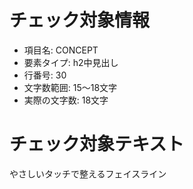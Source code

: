 # チェック対象情報

- 項目名: CONCEPT
- 要素タイプ: h2中見出し
- 行番号: 30
- 文字数範囲: 15～18文字
- 実際の文字数: 18文字

# チェック対象テキスト

やさしいタッチで整えるフェイスライン
